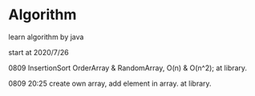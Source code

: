 # Algorithm
learn algorithm by java

start at 2020/7/26

0809 InsertionSort OrderArray & RandomArray, O(n) & O(n^2); at library.

0809 20:25 create own array, add element in array. at library.

